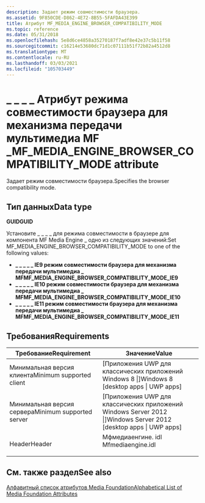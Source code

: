 ```yaml
---
description: Задает режим совместимости браузера.
ms.assetid: 9F850CDE-D862-4E72-8B55-5FAFDA43E399
title: Атрибут MF_MEDIA_ENGINE_BROWSER_COMPATIBILITY_MODE
ms.topic: reference
ms.date: 05/31/2018
ms.openlocfilehash: 5e8d6ce4858a35270187f7adf8e42e37c5b11f58
ms.sourcegitcommit: c16214e53680dc71d1c07111b51f72b82a4512d8
ms.translationtype: MT
ms.contentlocale: ru-RU
ms.lasthandoff: 03/03/2021
ms.locfileid: "105703449"
---
```

# <a name="mf_media_engine_browser_compatibility_mode-attribute"></a><span data-ttu-id="6d2dd-103">\_ \_ \_ \_ Атрибут режима совместимости браузера для механизма передачи мультимедиа MF \_</span><span class="sxs-lookup"><span data-stu-id="6d2dd-103">MF\_MEDIA\_ENGINE\_BROWSER\_COMPATIBILITY\_MODE attribute</span></span>

<span data-ttu-id="6d2dd-104">Задает режим совместимости браузера.</span><span class="sxs-lookup"><span data-stu-id="6d2dd-104">Specifies the browser compatibility mode.</span></span>

## <a name="data-type"></a><span data-ttu-id="6d2dd-105">Тип данных</span><span class="sxs-lookup"><span data-stu-id="6d2dd-105">Data type</span></span>

<span data-ttu-id="6d2dd-106">**GUID**</span><span class="sxs-lookup"><span data-stu-id="6d2dd-106">**GUID**</span></span>

<span data-ttu-id="6d2dd-107">Установите \_ \_ \_ \_ для режима совместимости в браузере для компонента MF Media Engine \_ одно из следующих значений:</span><span class="sxs-lookup"><span data-stu-id="6d2dd-107">Set MF\_MEDIA\_ENGINE\_BROWSER\_COMPATIBILITY\_MODE to one of the following values:</span></span>

-   <span data-ttu-id="6d2dd-108">**\_ \_ \_ \_ \_ IE9 режим совместимости браузера для механизма передачи мультимедиа \_ MF**</span><span class="sxs-lookup"><span data-stu-id="6d2dd-108">**MF\_MEDIA\_ENGINE\_BROWSER\_COMPATIBILITY\_MODE\_IE9**</span></span>
-   <span data-ttu-id="6d2dd-109">**\_ \_ \_ \_ \_ IE10 режим совместимости браузера для механизма передачи мультимедиа \_ MF**</span><span class="sxs-lookup"><span data-stu-id="6d2dd-109">**MF\_MEDIA\_ENGINE\_BROWSER\_COMPATIBILITY\_MODE\_IE10**</span></span>
-   <span data-ttu-id="6d2dd-110">**\_ \_ \_ \_ \_ IE11 режим совместимости браузера для механизма передачи мультимедиа \_ MF**</span><span class="sxs-lookup"><span data-stu-id="6d2dd-110">**MF\_MEDIA\_ENGINE\_BROWSER\_COMPATIBILITY\_MODE\_IE11**</span></span>

## <a name="requirements"></a><span data-ttu-id="6d2dd-111">Требования</span><span class="sxs-lookup"><span data-stu-id="6d2dd-111">Requirements</span></span>



| <span data-ttu-id="6d2dd-112">Требование</span><span class="sxs-lookup"><span data-stu-id="6d2dd-112">Requirement</span></span> | <span data-ttu-id="6d2dd-113">Значение</span><span class="sxs-lookup"><span data-stu-id="6d2dd-113">Value</span></span> |
|-------------------------------------|----------------------------------------------------------------------------------------------|
| <span data-ttu-id="6d2dd-114">Минимальная версия клиента</span><span class="sxs-lookup"><span data-stu-id="6d2dd-114">Minimum supported client</span></span><br/> | <span data-ttu-id="6d2dd-115">\[Приложения UWP для классических приложений Windows 8 \|\]</span><span class="sxs-lookup"><span data-stu-id="6d2dd-115">Windows 8 \[desktop apps \| UWP apps\]</span></span><br/>                                            |
| <span data-ttu-id="6d2dd-116">Минимальная версия сервера</span><span class="sxs-lookup"><span data-stu-id="6d2dd-116">Minimum supported server</span></span><br/> | <span data-ttu-id="6d2dd-117">\[Приложения UWP для классических приложений Windows Server 2012 \|\]</span><span class="sxs-lookup"><span data-stu-id="6d2dd-117">Windows Server 2012 \[desktop apps \| UWP apps\]</span></span><br/>                                  |
| <span data-ttu-id="6d2dd-118">Header</span><span class="sxs-lookup"><span data-stu-id="6d2dd-118">Header</span></span><br/>                   | <dl> <span data-ttu-id="6d2dd-119"><dt>Мфмедиаенгине. idl</dt></span><span class="sxs-lookup"><span data-stu-id="6d2dd-119"><dt>Mfmediaengine.idl</dt></span></span> </dl> |



## <a name="see-also"></a><span data-ttu-id="6d2dd-120">См. также раздел</span><span class="sxs-lookup"><span data-stu-id="6d2dd-120">See also</span></span>

<dl> <dt>

[<span data-ttu-id="6d2dd-121">Алфавитный список атрибутов Media Foundation</span><span class="sxs-lookup"><span data-stu-id="6d2dd-121">Alphabetical List of Media Foundation Attributes</span></span>](alphabetical-list-of-media-foundation-attributes.md)
</dt> </dl>

 

 




